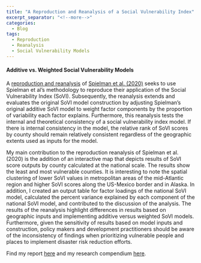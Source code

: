 ```yaml
---
title: "A Reproduction and Reanalysis of a Social Vulnerability Index"
excerpt_separator: "<!--more-->"
categories:
  - Blog
tags:
  - Reproduction
  - Reanalysis
  - Social Vulnerability Models
---
```


#### Additive vs. Weighted Social Vulnerability Models

A [reproduction and reanalysis](https://github.com/gshanleybarr/RPl-Spielman-2020/) of [Spielman et al. (2020)](https://doi.org/10.1007/s11069-019-03820-z) seeks to use Spielman et al’s methodology to reproduce their application of the Social Vulnerability Index (SoVI). Subsequently, the reanalysis extends and evaluates the original SoVI model construction by adjusting Spielman’s original additive SoVI model to weight factor components by the proportion of variability each factor explains. Furthermore, this reanalysis tests the internal and theoretical consistency of a social vulnerability index model. If there is internal consistency in the model, the relative rank of SoVI scores by county should remain relatively consistent regardless of the geographic extents used as inputs for the model.

My main contribution to the reproduction reanalysis of Spielman et al. (2020) is the addition of an interactive map that depicts results of SoVI score outputs by county calculated at the national scale. The results show the least and most vulnerable counties. It is interesting to note the spatial clustering of lower SoVI values in metropolitan areas of the mid-Atlantic region and higher SoVI scores along the US-Mexico border and in Alaska. In addition, I created an output table for factor loadings of the national SoVI model, calculated the percent variance explained by each component of the national SoVI model, and contributed to the discussion of the analysis. The results of the reanalysis highlight differences in results based on geographic inputs and implementing additive versus weighted SoVI models. Furthermore, given the sensitivity of results based on model inputs and construction, policy makers and development practitioners should be aware of the inconsistency of findings when prioritizing vulnerable people and places to implement disaster risk reduction efforts.


Find my report [here](https://github.com/gshanleybarr/RPl-Spielman-2020/blob/main/docs/index.html) and my research compendium [here](https://github.com/gshanleybarr/RPl-Spielman-2020/).
